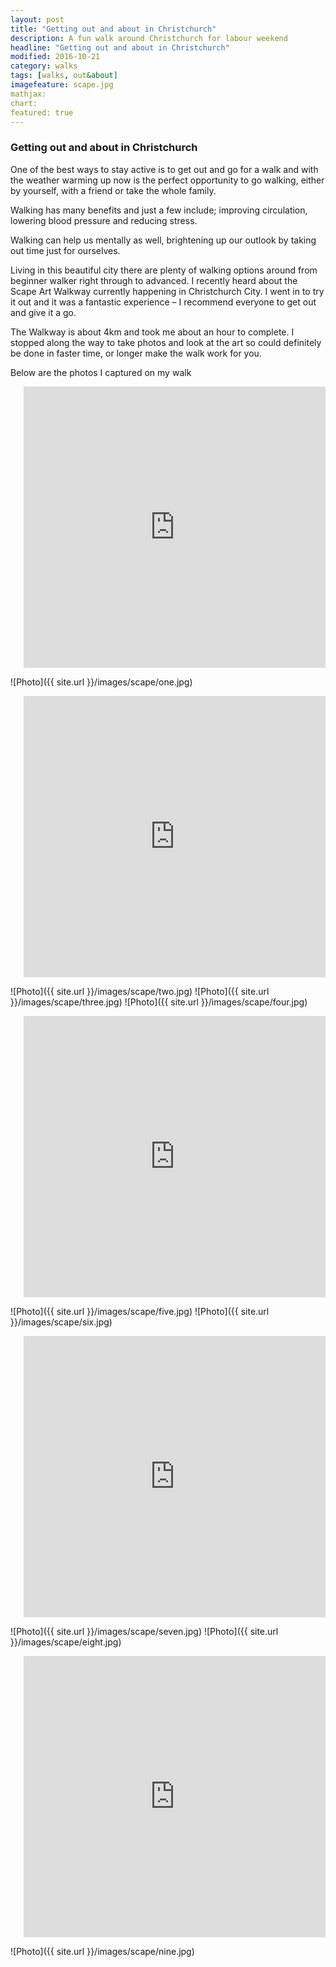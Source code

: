 ```yaml
---
layout: post
title: "Getting out and about in Christchurch"
description: A fun walk around Christchurch for labour weekend
headline: "Getting out and about in Christchurch"
modified: 2016-10-21
category: walks
tags: [walks, out&about]
imagefeature: scape.jpg
mathjax: 
chart:
featured: true
---
```


### Getting out and about in Christchurch


One of the best ways to stay active is to get out and go for a walk and with the weather warming up now is the perfect opportunity to go walking, either by yourself, with a friend or take the whole family.

Walking has many benefits and just a few include; improving circulation, lowering blood pressure and reducing stress.

Walking can help us mentally as well, brightening up our outlook by taking out time just for ourselves.

Living in this beautiful city there are plenty of walking options around from beginner walker right through to advanced. I recently heard about the Scape Art Walkway currently happening in Christchurch City. I went in to try it out and it was a fantastic experience – I recommend everyone to get out and give it a go.

The Walkway  is about 4km and took me about an hour to complete. I stopped along the way to take photos and look at the art so could definitely be done in faster time, or longer make the walk work for you.

Below are the photos I captured on my walk

<div class="row">
    <div class="twelve columns text-center"><br />
        <iframe class="with-image" src="https://www.google.com/maps/embed?pb=!1m24!1m12!1m3!1d5785.248488174717!2d172.61973274962165!3d-43.53102786216455!2m3!1f0!2f0!3f0!3m2!1i1024!2i768!4f13.1!4m9!3e6!4m3!3m2!1d-43.5291688!2d172.6198293!4m3!3m2!1d-43.5287332!2d172.6275541!5e0!3m2!1sen!2snz!4v1477010879257" width="600" height="450" frameborder="0" style="border:0" allowfullscreen></iframe>
    </div>
</div>

![Photo]({{ site.url }}/images/scape/one.jpg)

<div class="row">
    <div class="twelve columns text-center"><br />
        <iframe src="https://www.google.com/maps/embed?pb=!1m24!1m12!1m3!1d5785.400833217569!2d172.62491690419526!3d-43.52943962894573!2m3!1f0!2f0!3f0!3m2!1i1024!2i768!4f13.1!4m9!3e2!4m3!3m2!1d-43.5287332!2d172.6275541!4m3!3m2!1d-43.5309248!2d172.6287686!5e0!3m2!1sen!2snz!4v1477013691383" width="600" height="450" frameborder="0" style="border:0" allowfullscreen></iframe>
    </div>
</div>

![Photo]({{ site.url }}/images/scape/two.jpg)
![Photo]({{ site.url }}/images/scape/three.jpg)
![Photo]({{ site.url }}/images/scape/four.jpg)

<div class="row">
    <div class="twelve columns text-center"><br />
         <iframe src="https://www.google.com/maps/embed?pb=!1m24!1m12!1m3!1d5785.254957126229!2d172.6271002068171!3d-43.5309604227523!2m3!1f0!2f0!3f0!3m2!1i1024!2i768!4f13.1!4m9!3e2!4m3!3m2!1d-43.5309248!2d172.6287686!4m3!3m2!1d-43.532026099999996!2d172.6312308!5e0!3m2!1sen!2snz!4v1477013924573" width="600" height="450" frameborder="0" style="border:0" allowfullscreen></iframe>
    </div>
</div>

![Photo]({{ site.url }}/images/scape/five.jpg)
![Photo]({{ site.url }}/images/scape/six.jpg)

<div class="row">
    <div class="twelve columns text-center"><br />
<iframe src="https://www.google.com/maps/embed?pb=!1m24!1m12!1m3!1d2892.539775519785!2d172.63051105720047!3d-43.532789017695315!2m3!1f0!2f0!3f0!3m2!1i1024!2i768!4f13.1!4m9!3e2!4m3!3m2!1d-43.532026099999996!2d172.6312308!4m3!3m2!1d-43.533135099999996!2d172.6344646!5e0!3m2!1sen!2snz!4v1477014146406" width="600" height="450" frameborder="0" style="border:0" allowfullscreen></iframe>
    </div>
</div>

![Photo]({{ site.url }}/images/scape/seven.jpg)
![Photo]({{ site.url }}/images/scape/eight.jpg)

<div class="row">
    <div class="twelve columns text-center"><br />
<iframe src="https://www.google.com/maps/embed?pb=!1m32!1m12!1m3!1d11571.093162700934!2d172.61887950359713!3d-43.52792012669845!2m3!1f0!2f0!3f0!3m2!1i1024!2i768!4f13.1!4m17!3e2!4m3!3m2!1d-43.533135099999996!2d172.6344646!4m3!3m2!1d-43.5261139!2d172.6335875!4m3!3m2!1d-43.526551999999995!2d172.6284428!4m3!3m2!1d-43.5281854!2d172.62111289999999!5e0!3m2!1sen!2snz!4v1477014742374" width="600" height="450" frameborder="0" style="border:0" allowfullscreen></iframe>
    </div>
</div>

![Photo]({{ site.url }}/images/scape/nine.jpg)

